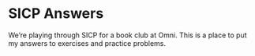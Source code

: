 # SICP Answers

We’re playing through SICP for a book club at Omni. This is a place to put my answers to exercises and practice problems.
